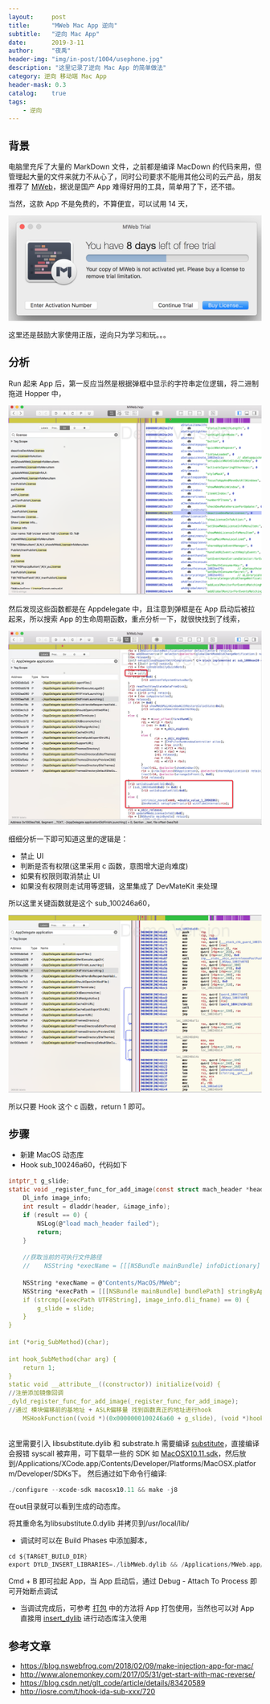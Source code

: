 ```yaml
---
layout:     post
title:      "MWeb Mac App 逆向"
subtitle:   "逆向 Mac App"
date:       2019-3-11
author:     "夜禹"
header-img: "img/in-post/1004/usephone.jpg"
description: "这里记录了逆向 Mac App 的简单做法"
category: 逆向 移动端 Mac App
header-mask: 0.3
catalog:    true
tags:
    - 逆向
---
```


## 背景
电脑里充斥了大量的 MarkDown 文件，之前都是编译 MacDown 的代码来用，但管理起大量的文件来就力不从心了，同时公司要求不能用其他公司的云产品，朋友推荐了 [MWeb](https://zh.mweb.im/)，据说是国产 App 难得好用的工具，简单用了下，还不错。

当然，这款 App 不是免费的，不算便宜，可以试用 14 天，

![](/img/in-post/0311/MWeb.png)

这里还是鼓励大家使用正版，逆向只为学习和玩。。。

## 分析
Run 起来 App 后，第一反应当然是根据弹框中显示的字符串定位逻辑，将二进制拖进 Hopper 中，

![](/img/in-post/0311/Hopper.png)

然后发现这些函数都是在 Appdelegate 中，且注意到弹框是在 App 启动后被拉起来，所以搜索 App 的生命周期函数，重点分析一下，就很快找到了线索，

![](/img/in-post/0311/AppDelegate-Function.png)

细细分析一下即可知道这里的逻辑是：
* 禁止 UI
* 判断是否有权限(这里采用 c 函数，意图增大逆向难度)
* 如果有权限则取消禁止 UI
* 如果没有权限则走试用等逻辑，这里集成了 DevMateKit 来处理

所以这里关键函数就是这个 sub_100246a60，

![](/img/in-post/0311/sub_100246a60.png)

所以只要 Hook 这个 c 函数，return 1 即可。

## 步骤
* 新建 MacOS 动态库
* Hook sub_100246a60，代码如下

```C
intptr_t g_slide;
static void _register_func_for_add_image(const struct mach_header *header, intptr_t slide) {
    Dl_info image_info;
    int result = dladdr(header, &image_info);
    if (result == 0) {
        NSLog(@"load mach_header failed");
        return;
    }
    
    //获取当前的可执行文件路径
    //    NSString *execName = [[[NSBundle mainBundle] infoDictionary] objectForKey:@"CFBundleExecutable"];

    NSString *execName = @"Contents/MacOS/MWeb";
    NSString *execPath = [[[NSBundle mainBundle] bundlePath] stringByAppendingFormat:@"/%@", execName];
    if (strcmp([execPath UTF8String], image_info.dli_fname) == 0) {
        g_slide = slide;
    }    
}

int (*orig_SubMethod)(char);

int hook_SubMethod(char arg) {
    return 1;
}
static void __attribute__((constructor)) initialize(void) {
//注册添加镜像回调    
_dyld_register_func_for_add_image(_register_func_for_add_image);
//通过 模块偏移前的基地址 + ASLR偏移量 找到函数真正的地址进行hook
    MSHookFunction((void *)(0x0000000100246a60 + g_slide), (void *)hook_SubMethod, (void **)&orig_SubMethod);
    
```
这里需要引入 libsubstitute.dylib 和 substrate.h
需要编译 [substitute](https://github.com/comex/substitute)，直接编译会报错 syscall 被弃用，可下载早一些的 SDK 如 [MacOSX10.11.sdk](https://github.com/phracker/MacOSX-SDKs)，然后放到/Applications/XCode.app/Contents/Developer/Platforms/MacOSX.platform/Developer/SDKs下。
然后通过如下命令行编译:
```C
./configure --xcode-sdk macosx10.11 && make -j8
```
在out目录就可以看到生成的动态库。

将其重命名为libsubstitute.0.dylib 并拷贝到/usr/local/lib/

* 调试时可以在 Build Phases 中添加脚本，

```C
cd ${TARGET_BUILD_DIR}
export DYLD_INSERT_LIBRARIES=./libMWeb.dylib && /Applications/MWeb.app/Contents/MacOS/MWeb
```
Cmd + B 即可拉起 App，当 App 启动后，通过 Debug - Attach To Process 即可开始断点调试

* 当调试完成后，可参考 [打包](https://blog.nswebfrog.com/2018/02/09/make-injection-app-for-mac/) 中的方法将 App 打包使用，当然也可以对 App 直接用 [insert_dylib](https://github.com/Tyilo/insert_dylib) 进行动态库注入使用

## 参考文章
* https://blog.nswebfrog.com/2018/02/09/make-injection-app-for-mac/
* http://www.alonemonkey.com/2017/05/31/get-start-with-mac-reverse/
* https://blog.csdn.net/glt_code/article/details/83420589
* http://iosre.com/t/hook-ida-sub-xxx/720